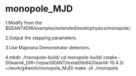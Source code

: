 # monopole_MJD

1.Modify from the $GEANT4DIR/examples/extended/exoticphysics/monopole/.

2.Output the stepping parameters.

3.Use Majorana Demonstrator detectors.

4.mkdir ./monopole-build/
cd monopole-build/
cmake -DGeant4_DIR=/mjsw/GEANT/install/lib64/Geant4-10.4.3/ ~/work/g4work/monopole_MJD/
make -j4
./monopole
